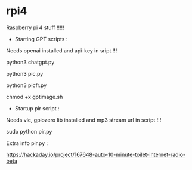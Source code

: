 # rpi4

Raspberry pi 4 stuff !!!!!

- Starting GPT scripts :

Needs openai installed and api-key in sript !!!

python3 chatgpt.py

python3 pic.py 

python3 picfr.py

chmod +x gptimage.sh 

- Startup pir script :

Needs vlc, gpiozero lib installed and mp3 stream url in script !!!

sudo python pir.py

Extra info pir.py :

https://hackaday.io/project/167648-auto-10-minute-toilet-internet-radio-beta
